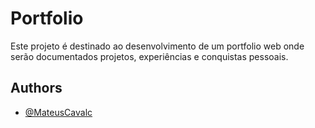 # Portfolio

Este projeto é destinado ao desenvolvimento de um portfolio web onde serão documentados projetos, experiências e conquistas pessoais.

## Authors

- [@MateusCavalc](https://github.com/MateusCavalc)